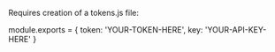 Requires creation of a tokens.js file:

module.exports = {
  token: 'YOUR-TOKEN-HERE',
  key: 'YOUR-API-KEY-HERE'
}
